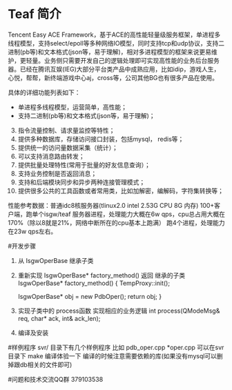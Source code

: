 # Teaf 简介
Tencent Easy ACE Framework，基于ACE的高性能轻量级服务框架，单进程多线程模型，支持select/epoll等多种网络IO模型，同时支持tcp和udp协议，支持二进制(pb等)和文本格式(json等，易于理解)，相对多进程模型的框架来说更易维护，更轻量。业务侧只需要开发自己的逻辑处理即可实现高性能的业务后台服务器。已经在腾讯互娱(IEG)大部分平台类产品中成熟应用，比如idip，游戏人生，心悦，帮帮，新终端游戏中心aj，cross等，公司其他BG也有很多产品在使用。

具体的详细功能列表如下：
* 单进程多线程模型，运营简单，高性能；
* 支持二进制(pb等)和文本格式(json等，易于理解)；
3. 指令流量控制、请求量监控等特性；
4. 提供多种数据库，存储访问接口封装，包括mysql， redis等；
5. 提供统一的访问量数据采集（统计）；
6. 可以支持消息路由转发；
7. 提供批量处理特性(常用于批量的好友信息查询）；
8. 支持业务控制是否返回消息；
9. 支持和后端模块同步和异步两种连接管理模式；
10. 提供很多公共的工具函数或者常用类，比如加解密，编解码，字符集转换等；

性能参考数据：普通idc8核服务器(tlinux2.0   intel 2.53G CPU    8G 内存)
100+客户端，跑单个isgw/teaf 服务器进程，处理能力大概在6w qps，cpu总占用大概在170%（除以8就是21%，网络中断所在的cpu基本上跑满）
跑4个进程，处理能力在23w qps左右。

#开发步骤
1. 从 IsgwOperBase 继承子类
2. 重新实现 IsgwOperBase* factory_method() 返回 继承的子类
IsgwOperBase* factory_method()
{
    TempProxy::init();
    
    IsgwOperBase* obj = new PdbOper();
    return obj;
}
3. 实现子类中的 process函数 实现相应的业务逻辑
int process(QModeMsg& req, char* ack, int& ack_len);
4. 编译及安装

#样例程序
svr/ 目录下有几个样例程序 比如 pdb_oper.cpp  *oper.cpp
可以在svr目录下 make 编译体验一下 编译的时候注意需要依赖的库(如果没有mysql可以删掉跟db相关的文件即可)

#问题和技术交流QQ群 379103538
